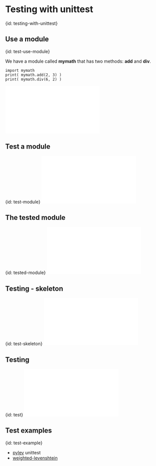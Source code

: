 # Testing with unittest
{id: testing-with-unittest}

## Use a module
{id: test-use-module}


We have a module called <b>mymath</b> that has two methods: <b>add</b> and <b>div</b>.



```
import mymath
print( mymath.add(2, 3) )
print( mymath.div(6, 2) )
```
![](examples/testing/run_mymath.py)


## Test a module
{id: test-module}
![](examples/testing/test_mymath.py)


## The tested module
{id: tested-module}
![](examples/testing/mymath.py)



## Testing - skeleton
{id: test-skeleton}
![](examples/testing/skeleton.py)


## Testing
{id: test}
![](examples/testing/test_case.py)


## Test examples
{id: test-example}

* [pylev](https://github.com/toastdriven/pylev) unittest
* [weighted-levenshtein](https://github.com/infoscout/weighted-levenshtein.git)




